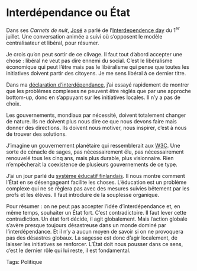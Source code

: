 # Interdépendance ou État

Dans ses *Carnets de nuit*, [José](http://carnetsdenuit.typepad.com/carnets_de_nuit/2006/07/1<sup>er</sup>_juillet_jou.html) a parlé de l’[Interdependence day](http://www.interdependenceday.co.uk/) du 1<sup>er</sup> juillet. Une conversation animée a suivi où s’opposent le modèle centralisateur et libéral, pour résumer.

Je crois qu’on peut sortir de ce clivage. Il faut tout d’abord accepter une chose : libéral ne veut pas dire ennemi du social. C’est le libéralisme économique qui peut l’être mais pas le libéralisme qui pense que toutes les initiatives doivent partir des citoyens. Je me sens libéral à ce dernier titre.

Dans ma [déclaration d’interdépendance](http://blog.tcrouzet.com/2006/06/27/declaration-d%e2%80%99interdependance/), j’ai essayé rapidement de montrer que les problèmes complexes ne peuvent être réglés que par une approche bottom-up, donc en s’appuyant sur les initiatives locales. Il n’y a pas de choix.

Les gouvernements, mondiaux par nécessité, doivent totalement changer de nature. Ils ne doivent plus nous dire ce que nous devons faire mais donner des directions. Ils doivent nous motiver, nous inspirer, c’est à nous de trouver des solutions.

J’imagine un gouvernement planétaire qui ressemblerait aux [W3C](http://www.w3.org/). Une sorte de cénacle de sages, pas nécessairement élu, pas nécessairement renouvelé tous les cinq ans, mais plus durable, plus visionnaire. Rien n’empêcherait la coexistence de plusieurs gouvernements de ce type.

J’ai un jour parlé du [système éducatif finlandais](http://blog.tcrouzet.com/2006/04/09/ducation-la-finlandaise/). Il nous montre comment l’État en se désengageant facilite les choses. L’éducation est un problème complexe qui ne se règlera pas avec des mesures suivies bêtement par les profs et les élèves. Il faut introduire de la souplesse organique.

Pour résumer : on ne peut pas accepter l’idée d’interdépendance et, en même temps, souhaiter un État fort. C’est contradictoire. Il faut lever cette contradiction. Un état fort décide, il agit globalement. Mais l’action globale s’avère presque toujours désastreuse dans un monde dominé par l’interdépendance. Et il n’y a aucun moyen de savoir si on ne provoquera pas des désastres globaux. La sagesse est donc d’agir localement, de laisser les initiatives se renforcer. L’État doit nous pousser dans ce sens, c’est le dernier rôle qui lui reste, il est fondamental.

Tags: Politique